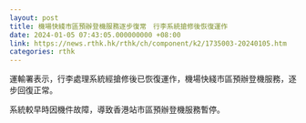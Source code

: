 ```yaml
---
layout: post
title: 機場快綫市區預辦登機服務逐步復常　行李系統搶修後恢復運作
date: 2024-01-05 07:43:05.000000000 +08:00
link: https://news.rthk.hk/rthk/ch/component/k2/1735003-20240105.htm
categories: rthk
---
```


運輸署表示，行李處理系統經搶修後已恢復運作，機場快綫市區預辦登機服務，逐步回復正常。

系統較早時因機件故障，導致香港站市區預辦登機服務暫停。
